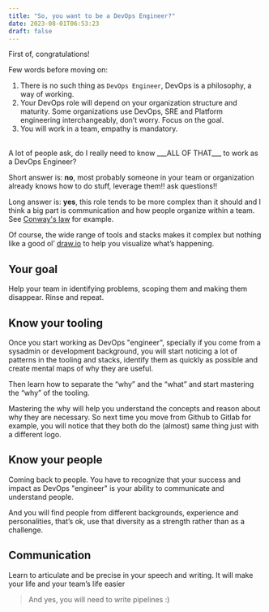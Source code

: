 ```yaml
---
title: "So, you want to be a DevOps Engineer?"
date: 2023-08-01T06:53:23
draft: false
---
```


First of, congratulations!

Few words before moving on:

1. There is no such thing as `DevOps Engineer`, DevOps is a philosophy, a way of working.
2. Your DevOps role will depend on your organization structure and maturity. Some organizations use DevOps, SRE and Platform engineering interchangeably, don’t worry. Focus on the goal.
3. You will work in a team, empathy is mandatory.

</br>
A lot of people ask, do I really need to know ___ALL OF THAT___ to work as a DevOps Engineer?

Short answer is: **no**, most probably someone in your team or organization already knows how to do stuff, leverage them!! ask questions!!

Long answer is: **yes**, this role tends to be more complex than it should and I think a big part is communication and how people organize within a team. See [Conway's law](https://en.wikipedia.org/wiki/Conway%27s_law) for example.

Of course, the wide range of tools and stacks makes it complex but nothing like a good ol’ [draw.io](http://draw.io) to help you visualize what’s happening.

## Your goal

Help your team in identifying problems, scoping them and making them disappear. Rinse and repeat.

## Know your tooling

Once you start working as DevOps "engineer", specially if you come from a sysadmin or development background, you will start noticing a lot of patterns in the tooling and stacks, identify them as quickly as possible and create mental maps of why they are useful.

Then learn how to separate the “why” and the “what” and start mastering the “why” of the tooling.

Mastering the why will help you understand the concepts and reason about why they are necessary. So next time you move from Github to Gitlab for example, you will notice that they both do the (almost) same thing just with a different logo.

## Know your people

Coming back to people. You have to recognize that your success and impact as DevOps "engineer" is your ability to communicate and understand people.

And you will find people from different backgrounds, experience and personalities, that’s ok, use that diversity as a strength rather than as a challenge.

## Communication

Learn to articulate and be precise in your speech and writing. It will make your life and your team’s life easier

> And yes, you will need to write pipelines :)
